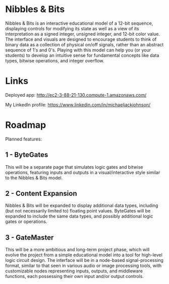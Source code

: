 # Nibbles & Bits

Nibbles & Bits is an interactive educational model of a 12-bit sequence, displaying controls for modifying its state as well as a view of its interpretation as a signed integer, unsigned integer, and 12-bit color value. The interface and visuals are designed to encourage students to think of binary data as a collection of physical on/off signals, rather than an abstract sequence of 1's and 0's. Playing with this model can help you (or your students) to develop an intuitive sense for fundamental concepts like data types, bitwise operations, and integer overflow.

# Links

Deployed app: http://ec2-3-88-21-130.compute-1.amazonaws.com/

My LinkedIn profile: https://www.linkedin.com/in/michaeljackjohnson/

# Roadmap

Planned features:

## 1 - ByteGates

This will be a separate page that simulates logic gates and bitwise operations, featuring inputs and outputs in a visual/interactive style similar to the Nibbles & Bits model.

## 2 - Content Expansion

Nibbles & Bits will be expanded to display additional data types, including (but not necessarily limited to) floating point values. ByteGates will be expanded to include the same data types, and possibly additional logic gates or operations.

## 3 - GateMaster

This will be a more ambitious and long-term project phase, which will evolve the project from a simple educational model into a tool for high-level logic circuit design. The interface will be in a node-based signal-processing format, similar to that seen in various audio or image processing tools, with customizable nodes representing inputs, outputs, and middleware functions, each possessing their own input and/or output controls.
